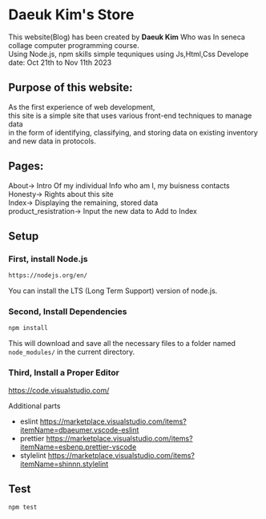 # Daeuk Kim's Store
This website(Blog) has been created by **Daeuk Kim** Who was In seneca collage computer programming course.  
Using Node.js, npm skills simple tequniques using Js,Html,Css
Develope date: Oct 21th to Nov 11th 2023  

## Purpose of this website:  
As the first experience of web development,  
this site is a simple site that uses various front-end techniques to manage data  
in the form of identifying, classifying, and storing data on existing inventory and new data in protocols.

## Pages:
About-> Intro Of my individual Info who am I, my buisness contacts  
Honesty-> Rights about this site  
Index-> Displaying the remaining, stored data  
product_resistration-> Input the new data to Add to Index  

## Setup

### First, install Node.js 
```bash
https://nodejs.org/en/
```  
You can install the LTS (Long Term Support) version of node.js.

### Second, Install Dependencies
```bash
npm install
```
This will download and save all the necessary files to a folder named
`node_modules/` in the current directory.

### Third, Install a Proper Editor

https://code.visualstudio.com/

Additional parts
- eslint https://marketplace.visualstudio.com/items?itemName=dbaeumer.vscode-eslint
- prettier https://marketplace.visualstudio.com/items?itemName=esbenp.prettier-vscode
- stylelint https://marketplace.visualstudio.com/items?itemName=shinnn.stylelint

  
## Test
```
npm test
```